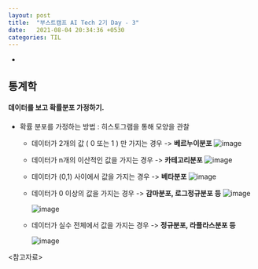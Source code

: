```yaml
---
layout: post
title:  "부스트캠프 AI Tech 2기 Day - 3"
date:   2021-08-04 20:34:36 +0530
categories: TIL
---
```


-

## 통계학


#### 데이터를 보고 확률분포 가정하기.

- 확률 분포를 가정하는 방법 : 히스토그램을 통해 모양을 관찰
    - 데이터가 2개의 값 ( 0 또는 1 ) 만 가지는 경우 -> **베르누이분포**
        ![image](https://user-images.githubusercontent.com/61610411/128133910-e91ed48e-67d2-4d40-aaf6-42da2e06b6f2.png)


    - 데이터가 n개의 이산적인 값을 가지는 경우 -> **카테고리분포**
        ![image](https://user-images.githubusercontent.com/61610411/128149550-4cf5ed86-0169-4a06-afd7-0ca739a3ae8d.png)


    - 데이터가 (0,1) 사이에서 값을 가지는 경우 -> **베타분포**
        ![image](https://user-images.githubusercontent.com/61610411/128149845-fc7578f7-0a37-495a-b22f-a13c51767b0c.png)

    
    - 데이터가 0 이상의 값을 가지는 경우 -> **감마분포, 로그정규분포 등**
        ![image](https://user-images.githubusercontent.com/61610411/128150065-e19e83fa-8528-49df-8b1e-9ed6b0fffbdb.png)


        ![image](https://user-images.githubusercontent.com/61610411/128150257-c1f1b908-3f9d-4c85-8078-b52030b8d27b.png)


    - 데이터가 실수 전체에서 값을 가지는 경우 -> **정규분포, 라플라스분포 등**


        ![image](https://user-images.githubusercontent.com/61610411/128150794-7208d2b8-8d33-4a52-ab16-474b5737492f.png)



<참고자료>